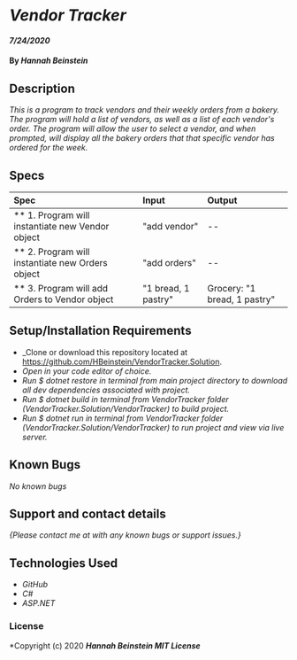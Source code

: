 # _Vendor Tracker_

#### _7/24/2020_

#### By _**Hannah Beinstein**_

## Description

_This is a program to track vendors and their weekly orders from a bakery. The program will hold a list of vendors, as well as a list of each vendor's order. The program will allow the user to select a vendor, and when prompted, will display all the bakery orders that that specific vendor has ordered for the week._

## Specs

| Spec | Input | Output |
| :-------------      | :------------- | :------------- |
| ** 1. Program will instantiate new Vendor object | "add vendor" | -- |
| ** 2. Program will instantiate new Orders object | "add orders" | -- |
| ** 3. Program will add Orders to Vendor object | "1 bread, 1 pastry" | Grocery: "1 bread, 1 pastry" |

## Setup/Installation Requirements

* _Clone or download this repository located at https://github.com/HBeinstein/VendorTracker.Solution.
* _Open in your code editor of choice._
* _Run $ dotnet restore in terminal from main project directory to download all dev dependencies associated with project._
* _Run $ dotnet build in terminal from VendorTracker folder (VendorTracker.Solution/VendorTracker) to build project._
* _Run $ dotnet run in terminal from VendorTracker folder (VendorTracker.Solution/VendorTracker) to run project and view via live server._

## Known Bugs

_No known bugs_

## Support and contact details

_{Please contact me at with any known bugs or support issues.}_

## Technologies Used

* _GitHub_
* _C#_
* _ASP.NET_

### License

*Copyright (c) 2020 **_Hannah Beinstein MIT License_**